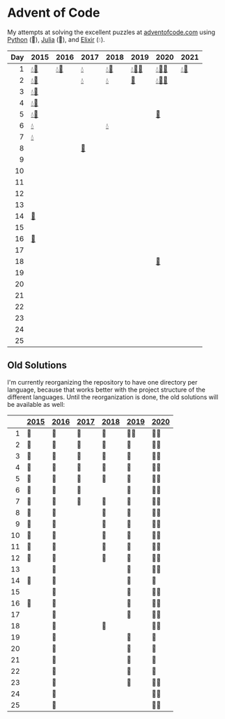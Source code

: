 # Advent of Code

My attempts at solving the excellent puzzles at [adventofcode.com](http://adventofcode.com/) using [Python](python/) (🐍), [Julia](julia/) (🎪), and [Elixir](elixir/) (💧).

|   Day | 2015                                                                                                                       | 2016                                                                                     | 2017                                            | 2018                                                                                 | 2019                                                                                                                                                                     | 2020                                                                                                                        | 2021                                                                 |
|------:|:---------------------------------------------------------------------------------------------------------------------------|:-----------------------------------------------------------------------------------------|:------------------------------------------------|:-------------------------------------------------------------------------------------|:-------------------------------------------------------------------------------------------------------------------------------------------------------------------------|:----------------------------------------------------------------------------------------------------------------------------|:---------------------------------------------------------------------|
|     1 | [💧](elixir/lib/2015/01_not_quite_lisp)[🐍](python/2015/01_not_quite_lisp)                                                 | [💧](elixir/lib/2016/01_no_time_for_a_taxicab)[🐍](python/2016/01_no_time_for_a_taxicab) | [💧](elixir/lib/2017/01_inverse_captcha)        | [💧](elixir/lib/2018/01_chronal_calibration)[🐍](python/2018/01_chronal_calibration) | [💧](elixir/lib/2019/01_the_tyranny_of_the_rocket_equation)[🎪](julia/2019/01_the_tyranny_of_the_rocket_equation)[🐍](python/2019/01_the_tyranny_of_the_rocket_equation) | [💧](elixir/lib/2020/01_report_repair)[🎪](julia/2020/01_report_repair)[🐍](python/2020/01_report_repair)                   | [💧](elixir/lib/2021/01_sonar_sweep)[🐍](python/2021/01_sonar_sweep) |
|     2 | [💧](elixir/lib/2015/02_i_was_told_there_would_be_no_math)[🐍](python/2015/02_i_was_told_there_would_be_no_math)           |                                                                                          | [💧](elixir/lib/2017/02_corruption_checksum)    | [💧](elixir/lib/2018/02_inventory_management_system)                                 | [🐍](python/2019/02_1202_program_alarm)                                                                                                                                  | [💧](elixir/lib/2020/02_password_philosophy)[🎪](julia/2020/02_password_philosophy)[🐍](python/2020/02_password_philosophy) |                                                                      |
|     3 | [💧](elixir/lib/2015/03_perfectly_spherical_houses_in_a_vacuum)[🐍](python/2015/03_perfectly_spherical_houses_in_a_vacuum) |                                                                                          |                                                 |                                                                                      |                                                                                                                                                                          |                                                                                                                             |                                                                      |
|     4 | [💧](elixir/lib/2015/04_the_ideal_stocking_stuffer)[🐍](python/2015/04_the_ideal_stocking_stuffer)                         |                                                                                          |                                                 |                                                                                      |                                                                                                                                                                          |                                                                                                                             |                                                                      |
|     5 | [💧](elixir/lib/2015/05_doesnt_he_have_intern-elves_for_this)[🐍](python/2015/05_doesnt_he_have_intern-elves_for_this)     |                                                                                          |                                                 |                                                                                      |                                                                                                                                                                          | [🐍](python/2020/05_binary_boarding)                                                                                        |                                                                      |
|     6 | [💧](elixir/lib/2015/06_probably_a_fire_hazard)                                                                            |                                                                                          |                                                 | [💧](elixir/lib/2018/06_chronal_coordinates)                                         |                                                                                                                                                                          |                                                                                                                             |                                                                      |
|     7 | [💧](elixir/lib/2015/07_some_assembly_required)                                                                            |                                                                                          |                                                 |                                                                                      |                                                                                                                                                                          |                                                                                                                             |                                                                      |
|     8 |                                                                                                                            |                                                                                          | [🐍](python/2017/08_i_heard_you_like_registers) |                                                                                      |                                                                                                                                                                          |                                                                                                                             |                                                                      |
|     9 |                                                                                                                            |                                                                                          |                                                 |                                                                                      |                                                                                                                                                                          |                                                                                                                             |                                                                      |
|    10 |                                                                                                                            |                                                                                          |                                                 |                                                                                      |                                                                                                                                                                          |                                                                                                                             |                                                                      |
|    11 |                                                                                                                            |                                                                                          |                                                 |                                                                                      |                                                                                                                                                                          |                                                                                                                             |                                                                      |
|    12 |                                                                                                                            |                                                                                          |                                                 |                                                                                      |                                                                                                                                                                          |                                                                                                                             |                                                                      |
|    13 |                                                                                                                            |                                                                                          |                                                 |                                                                                      |                                                                                                                                                                          |                                                                                                                             |                                                                      |
|    14 | [🎪](julia/2015/14_reindeer_olympics)                                                                                      |                                                                                          |                                                 |                                                                                      |                                                                                                                                                                          |                                                                                                                             |                                                                      |
|    15 |                                                                                                                            |                                                                                          |                                                 |                                                                                      |                                                                                                                                                                          |                                                                                                                             |                                                                      |
|    16 | [🎪](julia/2015/16_aunt_sue)                                                                                               |                                                                                          |                                                 |                                                                                      |                                                                                                                                                                          |                                                                                                                             |                                                                      |
|    17 |                                                                                                                            |                                                                                          |                                                 |                                                                                      |                                                                                                                                                                          |                                                                                                                             |                                                                      |
|    18 |                                                                                                                            |                                                                                          |                                                 |                                                                                      |                                                                                                                                                                          | [🐍](python/2020/18_operation_order)                                                                                        |                                                                      |
|    19 |                                                                                                                            |                                                                                          |                                                 |                                                                                      |                                                                                                                                                                          |                                                                                                                             |                                                                      |
|    20 |                                                                                                                            |                                                                                          |                                                 |                                                                                      |                                                                                                                                                                          |                                                                                                                             |                                                                      |
|    21 |                                                                                                                            |                                                                                          |                                                 |                                                                                      |                                                                                                                                                                          |                                                                                                                             |                                                                      |
|    22 |                                                                                                                            |                                                                                          |                                                 |                                                                                      |                                                                                                                                                                          |                                                                                                                             |                                                                      |
|    23 |                                                                                                                            |                                                                                          |                                                 |                                                                                      |                                                                                                                                                                          |                                                                                                                             |                                                                      |
|    24 |                                                                                                                            |                                                                                          |                                                 |                                                                                      |                                                                                                                                                                          |                                                                                                                             |                                                                      |
|    25 |                                                                                                                            |                                                                                          |                                                 |                                                                                      |                                                                                                                                                                          |                                                                                                                             |                                                                      |

## Old Solutions

I'm currently reorganizing the repository to have one directory per language, because that works better with the project structure of the different languages. Until the reorganization is done, the old solutions will be available as well:

|      | [2015](2015/) | [2016](2016/) | [2017](2017/) | [2018](2018/) | [2019](2019/) | [2020](2020/) |
| ---: | ------------- | ------------- | ------------- | ------------- | ------------- | ------------- |
|    1 | 🐍             | 🐍             | 🐍             | 🐍             | 🐍🎪            | 🐍🎪            |
|    2 | 🐍             | 🐍             | 🐍             | 🐍             | 🐍             | 🐍🎪            |
|    3 | 🐍             | 🐍             | 🐍             | 🐍             | 🐍             | 🐍🎪            |
|    4 | 🐍             | 🐍             | 🐍             | 🐍             | 🐍             | 🐍🎪            |
|    5 | 🐍             | 🐍             | 🐍             | 🐍             | 🐍             | 🐍🎪            |
|    6 | 🐍             | 🐍             | 🐍             |               | 🐍             | 🐍🎪            |
|    7 | 🐍             | 🐍             | 🐍             | 🐍             | 🐍             | 🐍🎪            |
|    8 | 🐍             | 🐍             |               | 🐍             | 🐍             | 🐍🎪            |
|    9 | 🐍             | 🐍             |               | 🐍             | 🐍             | 🐍🎪            |
|   10 | 🐍             | 🐍             |               | 🐍             | 🐍             | 🐍🎪            |
|   11 | 🐍             | 🐍             |               | 🐍             | 🐍             | 🐍🎪            |
|   12 | 🐍             | 🐍             |               | 🐍             | 🐍             | 🐍🎪            |
|   13 |               | 🐍             |               |               | 🐍             | 🐍🎪            |
|   14 | 🎪             | 🐍             |               |               | 🐍             | 🐍             |
|   15 |               | 🐍             |               |               | 🐍             | 🐍🎪            |
|   16 | 🎪             | 🐍             |               |               | 🐍             | 🐍🎪            |
|   17 |               | 🐍             |               |               | 🐍             | 🐍🎪            |
|   18 |               | 🐍             |               | 🐍             |               | 🐍🎪            |
|   19 |               | 🐍             |               |               | 🐍             | 🐍             |
|   20 |               | 🐍             |               |               | 🐍             | 🎪             |
|   21 |               | 🐍             |               |               | 🐍             | 🎪             |
|   22 |               | 🐍             |               |               | 🐍             | 🎪             |
|   23 |               | 🐍             |               |               | 🐍             | 🐍🎪            |
|   24 |               | 🐍             |               |               |               | 🐍🎪            |
|   25 |               | 🐍             |               |               |               | 🐍🎪            |
